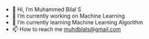 - 👋 Hi, I’m Muhammed Bilal S
- 👀 I’m currently working on Machine Learning
- 🌱 I’m currently learning Machine Learning Algorithm
- 📫 How to reach me muhdblals@gmail.com

<!---
MuhdBilalS/MuhdBilalS is a ✨ special ✨ repository because its `README.md` (this file) appears on your GitHub profile.
You can click the Preview link to take a look at your changes.
--->
